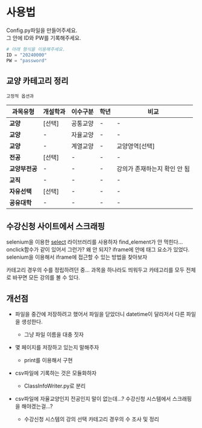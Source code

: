 
# 사용법
Config.py파일을 만들어주세요.   
그 안에 ID와 PW를 기록해주세요.
```python
# 아래 형식을 이용해주세요.
ID = "20240000"
PW = "password"
```
## 교양 카테고리 정리
```
고정적 옵션과 
```
|과목유형|개설학과|이수구분|학년|비교|
|---|---|---|---|---|
|**교양**|[선택]|공통교양|-|-|
|**교양**|-|자율교양|-|-|
|**교양**|-|계열교양|-|교양영역[선택]|
|**전공**|[선택]|-|-|-|
|**교양부전공**|-|-|-|강의가 존재하는지 확인 안 됨|
|**교직**|-|-|-|-|
|**자유선택**|[선택]|-|-|-|
|**공유대학**|-|-|-|-|

## 수강신청 사이트에서 스크래핑
selenium을 이용한 <a href="https://www.selenium.dev/documentation/webdriver/support_features/select_lists/#select-option">select</a> 라이브러리를 사용하자
find_element가 안 먹힌다... onclick함수가 같이 있어서 그런가? 왜 안 되지?
iframe에 안에 태그 요소가 있었다. selenium을 이용해서 iframe에 접근할 수 있는 방법을 찾아보자   
   
카테고리 경우의 수를 정립하려던 중... 과목을 하나라도 띄워두고 카테고리를 모두 전체로 바꾸면 모든 강의를 볼 수 있다.

## 개선점<br>
- 파일을 중간에 저장하려고 했어서 파일을 닫았더니 datetime이 달라저서 다른 파일을 생성한다.
   - 그냥 파일 이름을 대충 짓자

- 몇 페이지를 저장하고 있는지 말해주자
   - print를 이용해서 구현

- csv파일에 기록하는 것은 모듈화하자
   - ClassInfoWriter.py로 분리

- csv파일에 자율교양인지 전공인지 말이 없는데...? 수강신청 시스템에서 스크래핑을 해야겠는걸...?
   - 수강신청 시스템의 강의 선택 카테고리 경우의 수 조사 및 정리

